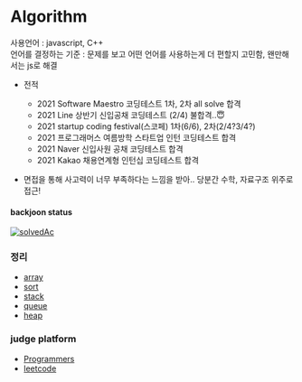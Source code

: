 # Algorithm

사용언어 : javascript, C++<br>
언어를 결정하는 기준 : 문제를 보고 어떤 언어를 사용하는게 더 편할지 고민함, 왠만해서는 js로 해결

- 전적
    - 2021 Software Maestro 코딩테스트 1차, 2차 all solve 합격
    - 2021 Line 상반기 신입공채 코딩테스트 (2/4) 불합격..😇
    - 2021 startup coding festival(스코페) 1차(6/6), 2차(2/4?3/4?)
    - 2021 프로그래머스 여름방학 스타트업 인턴 코딩테스트 합격
    - 2021 Naver 신입사원 공채 코딩테스트 합격
    - 2021 Kakao 채용연계형 인턴십 코딩테스트 합격

- 면접을 통해 사고력이 너무 부족하다는 느낌을 받아.. 당분간 수학, 자료구조 위주로 접근!

#### backjoon status
[![solvedAc](http://mazassumnida.wtf/api/v2/generate_badge?boj=jh0956)](https://solved.ac/jh0956)

### 정리
- [array](./Doc/array.md)
- [sort](./Doc/sort.md)
- [stack](./Doc/stack.js)
- [queue](./Doc/queue.js)
- [heap](./Doc/heap.js)

### judge platform
- [Programmers](./programmers.md)
- [leetcode](./leetcode.md)